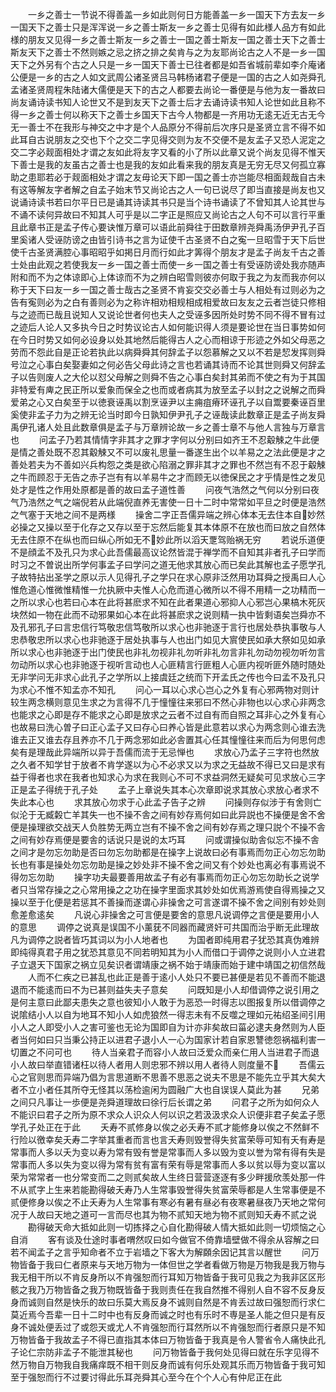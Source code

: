 <!-- { "loadSidebar": true } -->
　　一乡之善士一节说不得善盖一乡如此则何日方能善盖一乡一国天下方去友一乡一国天下之善士只是浑浑说一乡之善士斯友一乡之善士见得有如此様人品方有如此様的朋友又见得一乡之善士斯友一乡之善士一国之善士斯友一国之善士天下之善士斯友天下之善士不然则嫉之忌之挤之排之矣肯与之为友耶尚论古之人不是一乡一国天下之外另有个古之人只是一乡一国天下善士已往者都是如吾省城前辈如李介庵诸公便是一乡的古之人如文武周公诸圣贤吕马韩杨诸君子便是一国的古之人如尧舜孔孟诸圣贤周程朱陆诸大儒便是天下的古之人都要去尚论一番便是与他为友一番故曰尚友诵诗读书知人论世又不是到友天下之善士后才去诵诗读书知人论世如此且称不得一乡之善士何以称天下之善士乡国天下古今人物都是一齐用功无逺无近无古无今无一善士不在我形与神交之中才是个人品原分不得前后次序只是圣贤立言不得不如此耳自古说朋友之交也下个之交二字见得交则为友不交便不是友孟子又恐人泥定之交二字必觌面相处才谓之友如此将友字又看的小了所以此章又说个尚友见得不惟天下善士是我的友虽古之善士也是我的友如此看来我的朋友真是无穷无尽又何孤立寡助之患耶若必于觌面相处才谓之友毋论天下即一国之善士亦岂能尽相面觌哉自古未有这等解友字者解之自孟子始末节又尚论古之人一句已说尽了即当直接是尚友也又说诵诗读书若曰尔平日已是诵其诗读其书只是当个诗书诵读了不曾知其人论其世与不诵不读何异故曰不知其人可乎是以二字正是照应又尚论古之人句不可以言行平重且此章书正是孟子传心要诀惟万章可以语此前舜往于田数章辨尧舜禹汤伊尹孔子百里奚诸人受诬防谤之由皆引诗书之言为证使千古圣贤不白之寃一旦昭雪于天下后世使千古圣贤满腔心事昭昭乎如掲日月而行如此才筭得个朋友才是孟子尚友千古之善士处由此观之若使我友一乡一国之善士而使一乡一国之善士有受诬防谤处我亦随声附和而不为之体谅即心上体谅而不为之辨白昭雪则彼亦何取于我之为友而我亦何以称于天下曰友一乡一国之善士哉古之圣贤不肯妄交交必善士与人相处有过则必为之告有寃则必为之白有善则必为之称许相劝相规相成相爱故曰友友之云者岂徒只修相与之迹而已哉且说知人又说论世者何也夫人之受诬多因所处时势不同不得不冒有过之迹后人论人又多执今日之时势议论古人如何能识得人须是要论世在当日事势如何在今日时势又如何必设身以处其地然后能得古人之心而相谅于形迹之外如父母恶之劳而不怨此自是正论若执此以病舜舜其何辞孟子以怨慕解之又以不若是恝发挥则舜号泣之心事白矣娶妻如之何必告父母此诗之言也若诵其诗而不论其世则舜又何辞孟子以告则废人之大伦以怼父母解之则舜不告之心事白矣封其弟而不使之有为于其国非特爱有庳之民正所以爱象而保全之也而或者病其为放至孟子以封之之说解之而舜爱弟之心又白矣至于以徳衰诬禹以割烹诬尹以主痈疽瘠环诬孔子以自鬻要秦诬百里奚使非孟子力为之辨无论当时即今日孰知伊尹孔子之诬哉读此数章正是孟子尚友舜禹伊孔诸人处且此数章俱是孟子与万章辨论故一乡之善士章不与他人言独与万章言也
　　问孟子乃若其情情字非其才之罪才字何以分别曰如齐王不忍觳觫之牛此便是情之善处既不忍其觳觫又不可以废礼思量一番遂生出个以羊易之之法此便是才之善处若夫为不善如兴兵构怨之类是欲心陷溺之罪非其才之罪也不然岂有不忍于觳觫之牛而顾忍于无告之赤子岂有有以羊易牛之才而顾无以徳保民之才乎情是性之发见处才是性之作用处原都是善的故曰孟子道性善
　　问夜气浩然之气何以分别曰夜气乃浩然之气之端倪若从此端倪直养无害使一日十二时中常常如平旦之时便是浩然之气塞于天地之间不是两様
　　操舍二字正吾儒异端之辨心体本无去住本自妙然必操之又操以至于化存之又存以至于忘然后能复其本体原不在放也而曰放之自然体无去住原不在纵也而曰纵心所如无不妙此所以滔天覂驾贻祸无穷
　　若说乐道便不是顔孟不及孔只为求心此吾儒最高议论然皆混于禅学而不自知其非者孔子曰学而时习之不曽说出所学何事孟子曰学问之道无他求其放心而已矣此其解也孟子愿学孔子故特拈出圣学之原以示人见得孔子之学只在求心原非泛然用功耳舜之授禹曰人心惟危道心惟微惟精惟一允执厥中夫惟人心危而道心微所以不得不用精一之功精而一之所以求心也若曰心本在此将甚麽求不知在此者果道心邪抑人心邪岂心果槁木死灰块然如一物在此而不动邪果如心本在此将甚麽求之说则精一执中皆剩语矣岂舜亦不及孔邪孔子曰言忠信行笃敬忠信笃敬所以求心也非驰逐于言行也居处恭执事敬与人忠恭敬忠所以求心也非驰逐于居处执事与人也出门如见大賔使民如承大祭如见如承所以求心也非驰逐于出门使民也非礼勿视非礼勿听非礼勿言非礼勿动勿视勿听勿言勿动所以求心也非驰逐于视听言动也人心匪精言行匪粗人心匪内视听匪外随时随处无非学问无非求心此孔子之学所以上接虞廷之统而下开孟氏之传也今曰孟不及孔只为求心不惟不知孟亦不知孔
　　问心一耳以心求心岂心之外复有心邪两物对则计较生两念横则意见生求之为言得不几于憧憧往来邪曰不然心非物也以心求心非两念也能求之心即是存不能求之心即是放求之云者不过自有而自照之耳非心之外复有心也故易曰洗心曽子曰正心孟子又曰存心曰养心皆是此意若以求心为两念则心谁去洗谁去正又谁去存且养亦不几于两念邪如此必舎置其心任其憧憧往来而后为何思何虑矣有是理哉此异端所以异于吾儒而流于无忌惮也
　　求放心乃孟子三字符也然放之久者不知学甘于放者不肯学遂以为心不必求又以为求之无益故不得已又曰是求有益于得者也求在我者也知求心为求在我则心不可不求益洞然无疑矣可见求放心三字正是孟子得统于孔子处
　　孟子上章说失其本心次章即说求其放心求放心者求不失此本心也
　　求其放心勿求于心此孟子告子之辨
　　问操则存似涉于有舍则亡似沦于无臧糓亡羊其失一也不操不舎之间有妙存焉何如曰此异説也不操便是舍不舍便是操理欲交战天人负胜势无两立岂有不操不舍之间有妙存焉之理只説个不操不舎之间有妙存焉便是要舎的话说只是说的太巧耳
　　问或谓操似助舎似忘不操不舎之间才是勿忘勿助是否曰勿忘勿助都是在操字上说故曰必有事焉而勿正心勿忘勿助长也有事是操处勿忘勿助是操之妙处非不操不舍之间又有个妙处也离必有事焉说不得勿忘勿助
　　操字功夫最要善用故孟子有必有事焉而勿正心勿忘勿助长之说学者只当常存操之之心常用操之之功在操字里面求其妙处如优焉游焉使自得焉操之又操以至于化便是若惩其不善操而遂谓心非操舍之可言遂谓不操不舍之间别有妙处则愈差愈逺矣
　　凡说心非操舍之可言便是要舍的意思凡说调停之言便是要用小人的意思
　　调停之说真是误国不小薰莸不同器而藏贤奸可共国而治乎断无此理故凡为调停之説者皆巧其词以为小人地者也
　　为国者即纯用君子犹恐其真伪难辨即纯得真君子用之犹恐其意见不同若明知其为小人而借口于调停之说则小人立进君子立退天下国家之祸立见矣识者谓靖康之祸不始于靖康而始于建中靖国之初信然哉
　　人而不仁疾之已甚乱也此正是善于逺小人处只不要已甚便是若见不善而不能退退而不能逺而曰不为已甚则益失夫子意矣
　　问既知是小人却借调停之说引用之是何主意曰此鄙夫患失之意也彼知小人敢于为恶恐一时得志以图报复所以借调停之说隂结小人以自为地耳不知小人如虎狼然一得志未有不反噬之理如元祐绍圣间引用小人之人即受小人之害可鉴也无论为国即自为计亦非矣故曰菑必逮夫身然则为人臣者当何如曰只当秉公持正以进君子退小人一心为国家计若自家恩讐徳怨祸福利害一切置之不问可也
　　待人当亲君子而容小人故曰泛爱众而亲仁用人当进君子而退小人故曰举直错诸枉以待人者用人则忠邪不辨以用人者待人则度量不
　　吾儒云心之官则思而异端乃倡为言思道断不思善不思恶之说夫不思是不能先立乎其大矣大者不立小者任其所夺无怪其以荡检逾闲为圆融广大也自误误人莫此为甚
　　兄弟之间只凡事让一歩便是尧舜道理故曰徐行后长谓之弟
　　问君子之所为如何众人不能识曰君子之所为原不求众人识众人何以识之若汲汲求众人识便非君子矣孟子愿学孔子处正在于此
　　夭寿不贰修身以俟之必夭寿不贰才能修身以俟之不然鲜不行险以徼幸矣夭寿二字举其重者而言也言夭寿则毁誉得失贫富荣辱可知有夭有寿是常事而人多以夭为变以寿为常有毁有誉是常事而人多以毁为变以誉为常有得有失是常事而人多以失为变以得为常有贫有富有荣有辱是常事而人多以贫以辱为变以富以荣为常常者一也分常变而二之则贰矣故人生终日营营逐逐有多少畔援欣羡处那一件不从贰字上生来若能勘得破夭寿乃人生常事毁誉得失贫富荣辱都是人生常事便是不贰便修身以俟之不止夭寿为人生常事有寒必有暑有昼必有夜寒暑昼夜乃天地之常何况于人故曰天地之道可一言而尽也其为物不贰知天地为物不贰则知夭寿不贰之说
　　勘得破天命大抵如此则一切拣择之心自化勘得破人情大抵如此则一切烦恼之心自消
　　客有谈及仕途时事者喟然叹曰如今做官不倚靠墙壁做不得余从容解之曰若不闻孟子之言乎知命者不立于岩墙之下客大为解頥余因记其言以醒世
　　问万物皆备于我曰仁者原来与天地万物为一体但世之学者看做万物是万物我是我万物与我无相干所以不肯反身所以不肯强恕而行耳知万物皆备于我可见我之为我非区区形骸之我乃万物皆备之我万物既皆备于我则责任在我自然推不得别人自不容不反身反身而诚则自然是快乐的故曰乐莫大焉反身不诚则自然是不肯丢过故曰强恕而行求仁莫近焉今吾辈一日十二时中也有反身而诚之时也有乐时不専是圣人能之但只是有反身不诚处便丢过了或怨天或尤人不肯强恕而行耳然所以不肯强恕而行者原只是不知万物皆备于我故孟子不得已直指其本体曰万物皆备于我真是令人警省令人痛快此孔子论仁宗防非孟子不能泄其秘也
　　问万物皆备于我何处见得曰就在乐字见得不然万物自万物我自我痛痒既不相干则反身而诚有何乐处观其乐而万物皆备于我可知至于强恕而行不过要讨得此乐耳尧舜其心至今在个个人心有仲尼正在此
